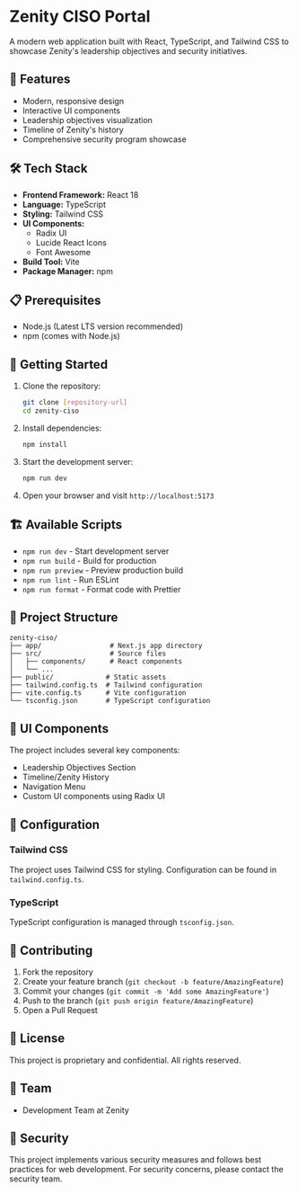 # Zenity CISO Portal

A modern web application built with React, TypeScript, and Tailwind CSS to showcase Zenity's leadership objectives and security initiatives.

## 🚀 Features

- Modern, responsive design
- Interactive UI components
- Leadership objectives visualization
- Timeline of Zenity's history
- Comprehensive security program showcase

## 🛠️ Tech Stack

- **Frontend Framework:** React 18
- **Language:** TypeScript
- **Styling:** Tailwind CSS
- **UI Components:** 
  - Radix UI
  - Lucide React Icons
  - Font Awesome
- **Build Tool:** Vite
- **Package Manager:** npm

## 📋 Prerequisites

- Node.js (Latest LTS version recommended)
- npm (comes with Node.js)

## 🚀 Getting Started

1. Clone the repository:
   ```bash
   git clone [repository-url]
   cd zenity-ciso
   ```

2. Install dependencies:
   ```bash
   npm install
   ```

3. Start the development server:
   ```bash
   npm run dev
   ```

4. Open your browser and visit `http://localhost:5173`

## 🏗️ Available Scripts

- `npm run dev` - Start development server
- `npm run build` - Build for production
- `npm run preview` - Preview production build
- `npm run lint` - Run ESLint
- `npm run format` - Format code with Prettier

## 📁 Project Structure

```
zenity-ciso/
├── app/                 # Next.js app directory
├── src/                 # Source files
│   ├── components/      # React components
│   └── ...
├── public/             # Static assets
├── tailwind.config.ts  # Tailwind configuration
├── vite.config.ts      # Vite configuration
└── tsconfig.json       # TypeScript configuration
```

## 🎨 UI Components

The project includes several key components:

- Leadership Objectives Section
- Timeline/Zenity History
- Navigation Menu
- Custom UI components using Radix UI

## 🔧 Configuration

### Tailwind CSS
The project uses Tailwind CSS for styling. Configuration can be found in `tailwind.config.ts`.

### TypeScript
TypeScript configuration is managed through `tsconfig.json`.

## 🤝 Contributing

1. Fork the repository
2. Create your feature branch (`git checkout -b feature/AmazingFeature`)
3. Commit your changes (`git commit -m 'Add some AmazingFeature'`)
4. Push to the branch (`git push origin feature/AmazingFeature`)
5. Open a Pull Request

## 📝 License

This project is proprietary and confidential. All rights reserved.

## 👥 Team

- Development Team at Zenity

## 🔐 Security

This project implements various security measures and follows best practices for web development. For security concerns, please contact the security team. 